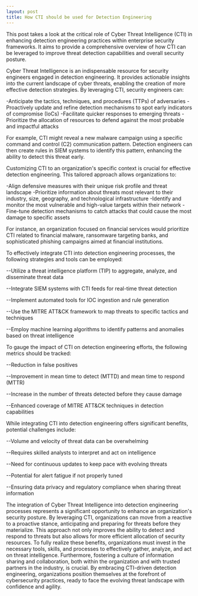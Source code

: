 ```yaml
---
layout: post
title: How CTI should be used for Detection Engineering
---
```


This post takes a look at the critical role of Cyber Threat Intelligence (CTI) in enhancing detection engineering practices within enterprise security frameworks. It aims to provide a comprehensive overview of how CTI can be leveraged to improve threat detection capabilities and overall security posture.

Cyber Threat Intelligence is an indispensable resource for security engineers engaged in detection engineering. It provides actionable insights into the current landscape of cyber threats, enabling the creation of more effective detection strategies. By leveraging CTI, security engineers can:

-Anticipate the tactics, techniques, and procedures (TTPs) of adversaries
-Proactively update and refine detection mechanisms to spot early indicators of compromise (IoCs)
-Facilitate quicker responses to emerging threats
-Prioritize the allocation of resources to defend against the most probable and impactful attacks

For example, CTI might reveal a new malware campaign using a specific command and control (C2) communication pattern. Detection engineers can then create rules in SIEM systems to identify this pattern, enhancing the ability to detect this threat early.

Customizing CTI to an organization's specific context is crucial for effective detection engineering. This tailored approach allows organizations to:

-Align defensive measures with their unique risk profile and threat landscape
-Prioritize information about threats most relevant to their industry, size, geography, and technological infrastructure
-Identify and monitor the most vulnerable and high-value targets within their network
-Fine-tune detection mechanisms to catch attacks that could cause the most damage to specific assets

For instance, an organization focused on financial services would prioritize CTI related to financial malware, ransomware targeting banks, and sophisticated phishing campaigns aimed at financial institutions.

To effectively integrate CTI into detection engineering processes, the following strategies and tools can be employed:

--Utilize a threat intelligence platform (TIP) to aggregate, analyze, and disseminate threat data

--Integrate SIEM systems with CTI feeds for real-time threat detection

--Implement automated tools for IOC ingestion and rule generation

--Use the MITRE ATT&CK framework to map threats to specific tactics and techniques

--Employ machine learning algorithms to identify patterns and anomalies based on threat intelligence

To gauge the impact of CTI on detection engineering efforts, the following metrics should be tracked:

--Reduction in false positives

--Improvement in mean time to detect (MTTD) and mean time to respond (MTTR)

--Increase in the number of threats detected before they cause damage

--Enhanced coverage of MITRE ATT&CK techniques in detection capabilities

While integrating CTI into detection engineering offers significant benefits, potential challenges include:

--Volume and velocity of threat data can be overwhelming

--Requires skilled analysts to interpret and act on intelligence

--Need for continuous updates to keep pace with evolving threats

--Potential for alert fatigue if not properly tuned

--Ensuring data privacy and regulatory compliance when sharing threat information

The integration of Cyber Threat Intelligence into detection engineering processes represents a significant opportunity to enhance an organization's security posture. By leveraging CTI, organizations can move from a reactive to a proactive stance, anticipating and preparing for threats before they materialize. This approach not only improves the ability to detect and respond to threats but also allows for more efficient allocation of security resources.
To fully realize these benefits, organizations must invest in the necessary tools, skills, and processes to effectively gather, analyze, and act on threat intelligence. Furthermore, fostering a culture of information sharing and collaboration, both within the organization and with trusted partners in the industry, is crucial.
By embracing CTI-driven detection engineering, organizations position themselves at the forefront of cybersecurity practices, ready to face the evolving threat landscape with confidence and agility.